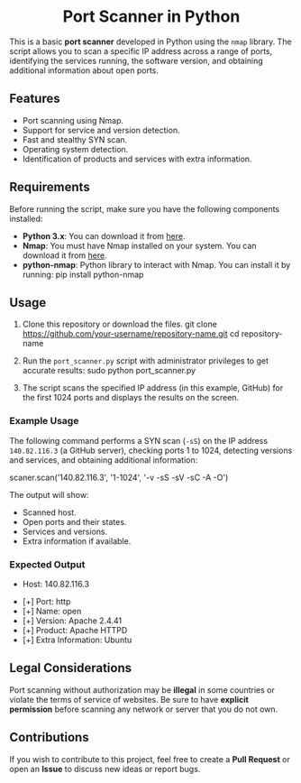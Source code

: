  <h1 align="center">Port Scanner in Python</h1>

This is a basic **port scanner** developed in Python using the `nmap` library. The script allows you to scan a specific IP address across a range of ports, identifying the services running, the software version, and obtaining additional information about open ports.

## Features

- Port scanning using Nmap.
- Support for service and version detection.
- Fast and stealthy SYN scan.
- Operating system detection.
- Identification of products and services with extra information.

## Requirements

Before running the script, make sure you have the following components installed:

- **Python 3.x**: You can download it from [here](https://www.python.org/downloads/).
- **Nmap**: You must have Nmap installed on your system. You can download it from [here](https://nmap.org/download.html).
- **python-nmap**: Python library to interact with Nmap. You can install it by running:
  pip install python-nmap

## Usage

1. Clone this repository or download the files.
   git clone https://github.com/your-username/repository-name.git
   cd repository-name

2. Run the `port_scanner.py` script with administrator privileges to get accurate results:
   sudo python port_scanner.py

3. The script scans the specified IP address (in this example, GitHub) for the first 1024 ports and displays the results on the screen.

### Example Usage

The following command performs a SYN scan (`-sS`) on the IP address `140.82.116.3` (a GitHub server), checking ports 1 to 1024, detecting versions and services, and obtaining additional information:

scaner.scan('140.82.116.3', '1-1024', '-v -sS -sV -sC -A -O')

The output will show:
- Scanned host.
- Open ports and their states.
- Services and versions.
- Extra information if available.

### Expected Output


* Host: 140.82.116.3
- [+] Port: http
- [+] Name: open
- [+] Version: Apache 2.4.41
- [+] Product: Apache HTTPD
- [+] Extra Information: Ubuntu


## Legal Considerations

Port scanning without authorization may be **illegal** in some countries or violate the terms of service of websites. Be sure to have **explicit permission** before scanning any network or server that you do not own.

## Contributions

If you wish to contribute to this project, feel free to create a **Pull Request** or open an **Issue** to discuss new ideas or report bugs.
